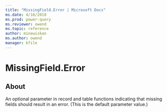 ```yaml
---
title: "MissingField.Error | Microsoft Docs"
ms.date: 4/16/2018
ms.prod: power-query
ms.reviewer: owend
ms.topic: reference
author: minewiskan
ms.author: owend
manager: kfile
---
```

# MissingField.Error
## About
An optional parameter in record and table functions indicating that missing fields should result in an error. (This is the default parameter value.)

